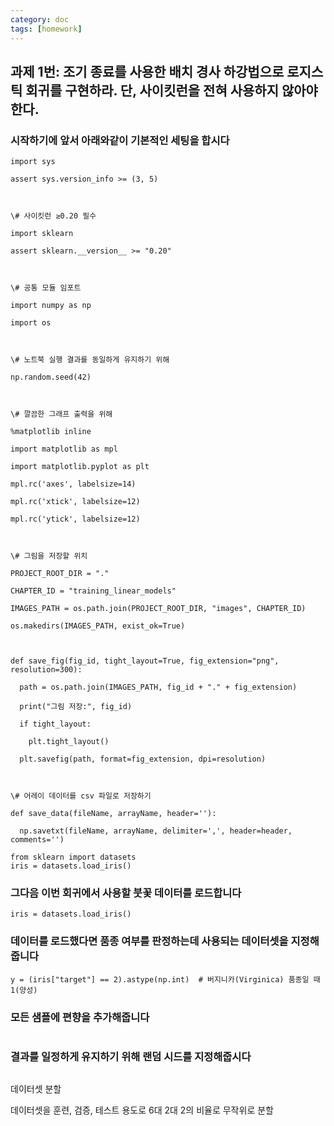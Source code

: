 ```yaml
---
category: doc
tags: [homework]
---
```


## 과제 1번: 조기 종료를 사용한 배치 경사 하강법으로 로지스틱 회귀를 구현하라. 단, 사이킷런을 전혀 사용하지 않아야 한다.

### 시작하기에 앞서 아래와같이 기본적인 세팅을 합시다
```\# 파이썬 ≥3.5 필수
import sys

assert sys.version_info >= (3, 5)



\# 사이킷런 ≥0.20 필수

import sklearn

assert sklearn.__version__ >= "0.20"



\# 공통 모듈 임포트

import numpy as np

import os



\# 노트북 실행 결과를 동일하게 유지하기 위해

np.random.seed(42)



\# 깔끔한 그래프 출력을 위해

%matplotlib inline

import matplotlib as mpl

import matplotlib.pyplot as plt

mpl.rc('axes', labelsize=14)

mpl.rc('xtick', labelsize=12)

mpl.rc('ytick', labelsize=12)



\# 그림을 저장할 위치

PROJECT_ROOT_DIR = "."

CHAPTER_ID = "training_linear_models"

IMAGES_PATH = os.path.join(PROJECT_ROOT_DIR, "images", CHAPTER_ID)

os.makedirs(IMAGES_PATH, exist_ok=True)



def save_fig(fig_id, tight_layout=True, fig_extension="png", resolution=300):

  path = os.path.join(IMAGES_PATH, fig_id + "." + fig_extension)

  print("그림 저장:", fig_id)

  if tight_layout:

​    plt.tight_layout()

  plt.savefig(path, format=fig_extension, dpi=resolution)

  

\# 어레이 데이터를 csv 파일로 저장하기

def save_data(fileName, arrayName, header=''):

  np.savetxt(fileName, arrayName, delimiter=',', header=header, comments='')
  
from sklearn import datasets
iris = datasets.load_iris()
```

### 그다음 이번 회귀에서 사용할 붓꽃 데이터를 로드합니다
``` from sklearn import datasets
iris = datasets.load_iris() 
```

### 데이터를 로드했다면 품종 여부를 판정하는데 사용되는 데이터셋을 지정해줍니다
```X = iris["data"][:, 3:]                   # 1개의 특성(꽃잎 너비)만 사용
y = (iris["target"] == 2).astype(np.int)  # 버지니카(Virginica) 품종일 때 1(양성)
```

### 모든 샘플에 편향을 추가해줍니다
```X_with_bias = np.c_[np.ones([len(X), 1]), X]
```

### 결과를 일정하게 유지하기 위해 랜덤 시드를 지정해줍시다
```np.random.seed(2042)
```

데이터셋 분할

데이터셋을 훈련, 검증, 테스트 용도로 6대 2대 2의 비율로 무작위로 분할
